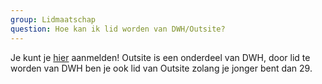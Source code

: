 ```yaml
---
group: Lidmaatschap
question: Hoe kan ik lid worden van DWH/Outsite?
---
```


Je kunt je [hier](https://my.dwhdelft.nl/signup) aanmelden! Outsite is een onderdeel van DWH, door lid te worden van DWH ben je ook lid van Outsite zolang je jonger bent dan 29.
